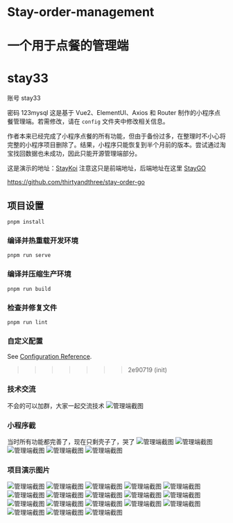 
# Stay-order-management
一个用于点餐的管理端
=======
# stay33
账号 stay33

密码 123mysql
这是基于 Vue2、ElementUI、Axios 和 Router 制作的小程序点餐管理端。若需修改，请在 `config` 文件夹中修改相关信息。

作者本来已经完成了小程序点餐的所有功能，但由于备份过多，在整理时不小心将完整的小程序项目删除了。结果，小程序只能恢复到半个月前的版本。尝试通过淘宝找回数据也未成功，因此只能开源管理端部分。

这是演示的地址：[StayKoi](https://fo.staykoi.asia)
注意这只是前端地址，后端地址在这里 [StayGO]([StayKoi](https://fo.staykoi.asia))

https://github.com/thirtyandthree/stay-order-go
## 项目设置
```
pnpm install
```

### 编译并热重载开发环境
```
pnpm run serve
```

### 编译并压缩生产环境
```
pnpm run build
```

### 检查并修复文件
```
pnpm run lint
```

### 自定义配置
See [Configuration Reference](https://cli.vuejs.org/config/).
>>>>>>> 2e90719 (init)
>>>>>>>
>>>>>>> 
### 技术交流
不会的可以加群，大家一起交流技术
![管理端截图](https://qiniu.staykoi.asia/github/%E5%B0%8F%E7%A8%8B%E5%BA%8F/qrcode_1718418622537.jpg)

### 小程序截
当时所有功能都完善了，现在只剩壳子了，哭了
![管理端截图](https://qiniu.staykoi.asia/github/%E5%B0%8F%E7%A8%8B%E5%BA%8F/%E5%BE%AE%E4%BF%A1%E5%9B%BE%E7%89%87_20240615102556.png)
![管理端截图](https://qiniu.staykoi.asia/github/%E5%B0%8F%E7%A8%8B%E5%BA%8F/%E5%BE%AE%E4%BF%A1%E5%9B%BE%E7%89%87_20240615102613.png)
![管理端截图](https://qiniu.staykoi.asia/github/%E5%B0%8F%E7%A8%8B%E5%BA%8F/%E5%BE%AE%E4%BF%A1%E5%9B%BE%E7%89%87_20240615102616.png)
![管理端截图](https://qiniu.staykoi.asia/github/%E5%B0%8F%E7%A8%8B%E5%BA%8F/%E5%BE%AE%E4%BF%A1%E5%9B%BE%E7%89%87_20240615102619.png)
![管理端截图](https://qiniu.staykoi.asia/github/%E5%B0%8F%E7%A8%8B%E5%BA%8F/%E5%BE%AE%E4%BF%A1%E5%9B%BE%E7%89%87_20240615102622.png)



### 项目演示图片
![管理端截图](https://qiniu.staykoi.asia/github/%E5%BE%AE%E4%BF%A1%E5%9B%BE%E7%89%87_20240615094823.png)
![管理端截图](https://qiniu.staykoi.asia/github/%E5%BE%AE%E4%BF%A1%E5%9B%BE%E7%89%87_20240615094908.png)
![管理端截图](https://qiniu.staykoi.asia/github/%E5%BE%AE%E4%BF%A1%E5%9B%BE%E7%89%87_20240615094911.png)
![管理端截图](https://qiniu.staykoi.asia/github/%E5%BE%AE%E4%BF%A1%E5%9B%BE%E7%89%87_20240615094915.png)
![管理端截图](https://qiniu.staykoi.asia/github/%E5%BE%AE%E4%BF%A1%E5%9B%BE%E7%89%87_20240615094918.png)
![管理端截图](https://qiniu.staykoi.asia/github/%E5%BE%AE%E4%BF%A1%E5%9B%BE%E7%89%87_20240615094921.png)
![管理端截图](https://qiniu.staykoi.asia/github/%E5%BE%AE%E4%BF%A1%E5%9B%BE%E7%89%87_20240615094924.png)
![管理端截图](https://qiniu.staykoi.asia/github/%E5%BE%AE%E4%BF%A1%E5%9B%BE%E7%89%87_20240615094927.png)
![管理端截图](https://qiniu.staykoi.asia/github/%E5%BE%AE%E4%BF%A1%E5%9B%BE%E7%89%87_20240615094930.png)
![管理端截图](https://qiniu.staykoi.asia/github/%E5%BE%AE%E4%BF%A1%E5%9B%BE%E7%89%87_20240615094933.png)
![管理端截图](https://qiniu.staykoi.asia/github/%E5%BE%AE%E4%BF%A1%E5%9B%BE%E7%89%87_20240615094936.png)
![管理端截图](https://qiniu.staykoi.asia/github/%E5%BE%AE%E4%BF%A1%E5%9B%BE%E7%89%87_20240615094940.png)
![管理端截图](https://qiniu.staykoi.asia/github/%E5%BE%AE%E4%BF%A1%E5%9B%BE%E7%89%87_20240615094943.png)
![管理端截图](https://qiniu.staykoi.asia/github/%E5%BE%AE%E4%BF%A1%E5%9B%BE%E7%89%87_20240615094946.png)
![管理端截图](https://qiniu.staykoi.asia/github/%E5%BE%AE%E4%BF%A1%E5%9B%BE%E7%89%87_20240615094949.png)
![管理端截图](https://qiniu.staykoi.asia/github/%E5%BE%AE%E4%BF%A1%E5%9B%BE%E7%89%87_20240615094952.png)
![管理端截图](https://qiniu.staykoi.asia/github/%E5%BE%AE%E4%BF%A1%E5%9B%BE%E7%89%87_20240615094955.png)
![管理端截图](https://qiniu.staykoi.asia/github/%E5%BE%AE%E4%BF%A1%E5%9B%BE%E7%89%87_20240615094958.png)
